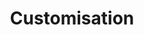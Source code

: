 ---
title: "Customisation"
weight: 3
type: docs
description: >
  Instructions on how to tweak and personalise the mod list.
---